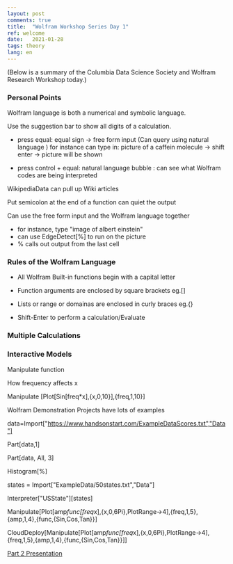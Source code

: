 ```yaml
---
layout: post
comments: true
title:  "Wolfram Workshop Series Day 1"
ref: welcome
date:   2021-01-28
tags: theory
lang: en
---
```


(Below is a summary of the  Columbia Data Science Society and Wolfram Research Workshop today.)


### Personal Points

Wolfram language is both a numerical and symbolic language.

Use the suggestion bar to show all digits of a calculation.



+ press equal: equal sign -> free form input (Can query using natural language )
for instance can type in: picture of a caffein molecule -> shift enter -> picture will be shown

+ press control + equal: natural language bubble : can see what Wolfram codes are being interpreted 



WikipediaData can pull up Wiki articles

Put semicolon at the end of a function can quiet the output

Can use the free form input and the Wolfram language together
+ for instance, type "image of albert einstein"
+ can use EdgeDetect[%] to run on the picture 
+ % calls out output from the last cell

### Rules of the Wolfram Language
+ All Wolfram Built-in functions begin with a capital letter

+ Function arguments are enclosed by square brackets eg.[]

+ Lists or range or domainas are enclosed in curly braces eg.{}

+ Shift-Enter to perform a calculation/Evaluate

### Multiple Calculations

### Interactive Models

Manipulate function

How frequency affects x

Manipulate [Plot[Sin[freq*x],{x,0,10}],{freq,1,10}]

Wolfram Demonstration Projects have lots of examples

data=Import["https://www.handsonstart.com/ExampleDataScores.txt","Data"]

Part[data,1]

Part[data, All, 3]

Histogram[%]

states = Import["ExampleData/50states.txt","Data"]

Interpreter["USState"][states]

Manipulate[Plot[amp*func[freq*x],{x,0,6Pi},PlotRange->4],{freq,1,5},{amp,1,4},{func,{Sin,Cos,Tan}}]

CloudDeploy[Manipulate[Plot[amp*func[freq*x],{x,0,6Pi},PlotRange->4],{freq,1,5},{amp,1,4},{func,{Sin,Cos,Tan}}]]

[Part 2 Presentation][ref-1]

[ref-1]:https://www.wolframcloud.com/obj/dstevens/Published/CDSS_Day1_Part2.nb






